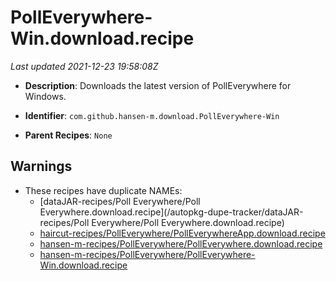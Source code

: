 # PollEverywhere-Win.download.recipe

_Last updated 2021-12-23 19:58:08Z_

- **Description**: Downloads the latest version of PollEverywhere for Windows.

- **Identifier**: `com.github.hansen-m.download.PollEverywhere-Win`

- **Parent Recipes**: `None`

## Warnings

- These recipes have duplicate NAMEs:
    - [dataJAR-recipes/Poll Everywhere/Poll Everywhere.download.recipe](/autopkg-dupe-tracker/dataJAR-recipes/Poll Everywhere/Poll Everywhere.download.recipe)
    - [haircut-recipes/PollEverywhere/PollEverywhereApp.download.recipe](/autopkg-dupe-tracker/haircut-recipes/PollEverywhere/PollEverywhereApp.download.recipe)
    - [hansen-m-recipes/PollEverywhere/PollEverywhere.download.recipe](/autopkg-dupe-tracker/hansen-m-recipes/PollEverywhere/PollEverywhere.download.recipe)
    - [hansen-m-recipes/PollEverywhere/PollEverywhere-Win.download.recipe](/autopkg-dupe-tracker/hansen-m-recipes/PollEverywhere/PollEverywhere-Win.download.recipe)